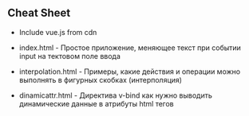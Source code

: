 Cheat Sheet
-----------
* Include vue.js from cdn

* index.html - Простое приложение, меняющее текст при событии input на тектовом поле ввода
* interpolation.html - Примеры, какие действия и операции можно выполнять в фигурных скобках (интерполяция)
* dinamicattr.html - Директива v-bind как нужно выводить динамические данные в атрибуты html тегов 